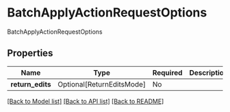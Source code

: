 # BatchApplyActionRequestOptions

BatchApplyActionRequestOptions

## Properties
| Name | Type | Required | Description |
| ------------ | ------------- | ------------- | ------------- |
**return_edits** | Optional[ReturnEditsMode] | No |  |


[[Back to Model list]](../../README.md#documentation-for-models) [[Back to API list]](../../README.md#documentation-for-api-endpoints) [[Back to README]](../../README.md)
